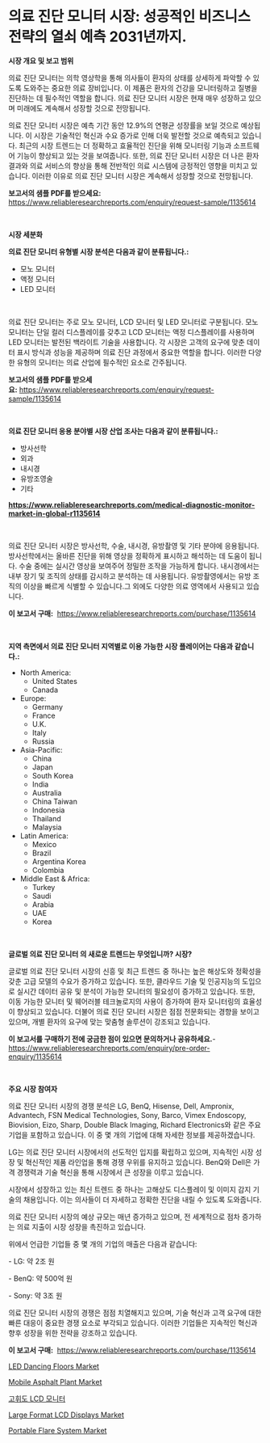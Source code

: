 <p><h1>의료 진단 모니터 시장: 성공적인 비즈니스 전략의 열쇠 예측 2031년까지.</h1></p><p><strong>시장 개요 및 보고 범위</strong></p>
<p><p>의료 진단 모니터는 의학 영상학을 통해 의사들이 환자의 상태를 상세하게 파악할 수 있도록 도와주는 중요한 의료 장비입니다. 이 제품은 환자의 건강을 모니터링하고 질병을 진단하는 데 필수적인 역할을 합니다. 의료 진단 모니터 시장은 현재 매우 성장하고 있으며 미래에도 계속해서 성장할 것으로 전망됩니다. </p><p>의료 진단 모니터 시장은 예측 기간 동안 12.9%의 연평균 성장률을 보일 것으로 예상됩니다. 이 시장은 기술적인 혁신과 수요 증가로 인해 더욱 발전할 것으로 예측되고 있습니다. 최근의 시장 트렌드는 더 정확하고 효율적인 진단을 위해 모니터링 기능과 소프트웨어 기능이 향상되고 있는 것을 보여줍니다. 또한, 의료 진단 모니터 시장은 더 나은 환자 결과와 의료 서비스의 향상을 통해 전반적인 의료 시스템에 긍정적인 영향을 미치고 있습니다. 이러한 이유로 의료 진단 모니터 시장은 계속해서 성장할 것으로 전망됩니다.</p></p>
<p><strong>보고서의 샘플 PDF를 받으세요:</strong> <a href="https://www.reliableresearchreports.com/enquiry/request-sample/1135614">https://www.reliableresearchreports.com/enquiry/request-sample/1135614</a></p>
<p>&nbsp;</p>
<p><strong>시장 세분화</strong></p>
<p><strong>의료 진단 모니터 유형별 시장 분석은 다음과 같이 분류됩니다.:</strong></p>
<p><ul><li>모노 모니터</li><li>액정 모니터</li><li>LED 모니터</li></ul></p>
<p>&nbsp;</p>
<p><p>의료 진단 모니터는 주로 모노 모니터, LCD 모니터 및 LED 모니터로 구분됩니다. 모노 모니터는 단일 컬러 디스플레이를 갖추고 LCD 모니터는 액정 디스플레이를 사용하며 LED 모니터는 발전된 백라이트 기술을 사용합니다. 각 시장은 고객의 요구에 맞춘 데이터 표시 방식과 성능을 제공하며 의료 진단 과정에서 중요한 역할을 합니다. 이러한 다양한 유형의 모니터는 의료 산업에 필수적인 요소로 간주됩니다.</p></p>
<p><strong>보고서의 샘플 PDF를 받으세요:</strong>&nbsp;<a href="https://www.reliableresearchreports.com/enquiry/request-sample/1135614">https://www.reliableresearchreports.com/enquiry/request-sample/1135614</a></p>
<p>&nbsp;</p>
<p><strong> 의료 진단 모니터 응용 분야별 시장 산업 조사는 다음과 같이 분류됩니다.:</strong></p>
<p><ul><li>방사선학</li><li>외과</li><li>내시경</li><li>유방조영술</li><li>기타</li></ul></p>
<p><strong><a href="https://www.reliableresearchreports.com/medical-diagnostic-monitor-market-in-global-r1135614">https://www.reliableresearchreports.com/medical-diagnostic-monitor-market-in-global-r1135614</a></strong></p>
<p>&nbsp;</p>
<p><p>의료 진단 모니터 시장은 방사선학, 수술, 내시경, 유방촬영 및 기타 분야에 응용됩니다. 방사선학에서는 올바른 진단을 위해 영상을 정확하게 표시하고 해석하는 데 도움이 됩니다. 수술 중에는 실시간 영상을 보여주어 정밀한 조작을 가능하게 합니다. 내시경에서는 내부 장기 및 조직의 상태를 감시하고 분석하는 데 사용됩니다. 유방촬영에서는 유방 조직의 이상을 빠르게 식별할 수 있습니다.그 외에도 다양한 의료 영역에서 사용되고 있습니다.</p></p>
<p><strong>이 보고서 구매:</strong>&nbsp; <a href="https://www.reliableresearchreports.com/purchase/1135614">https://www.reliableresearchreports.com/purchase/1135614</a></p>
<p>&nbsp;</p>
<p><strong>지역 측면에서 의료 진단 모니터 지역별로 이용 가능한 시장 플레이어는 다음과 같습니다.:</strong></p>
<p><ul>
    <li>
        North America:
        <ul>
            <li>United States</li>
            <li>Canada</li>
        </ul>
    </li>
    <li>
        Europe:
        <ul>
            <li>Germany</li>
            <li>France</li>
            <li>U.K.</li>
            <li>Italy</li>
            <li>Russia</li>
        </ul>
    </li>
    <li>
        Asia-Pacific:
        <ul>
            <li>China</li>
            <li>Japan</li>
            <li>South Korea</li>
            <li>India</li>
            <li>Australia</li>
            <li>China Taiwan</li>
            <li>Indonesia</li>
            <li>Thailand</li>
            <li>Malaysia</li>
        </ul>
    </li>
    <li>
        Latin America:
        <ul>
            <li>Mexico</li>
            <li>Brazil</li>
            <li>Argentina Korea</li>
            <li>Colombia</li>
        </ul>
    </li>
    <li>
        Middle East & Africa:
        <ul>
            <li>Turkey</li>
            <li>Saudi</li>
            <li>Arabia</li>
            <li>UAE</li>
            <li>Korea</li>
        </ul>
    </li>
    </ul></p>
<p>&nbsp;</p>
<p><strong>글로벌 의료 진단 모니터 의 새로운 트렌드는 무엇입니까? 시장?</strong></p>
<p><p>글로벌 의료 진단 모니터 시장의 신흥 및 최근 트렌드 중 하나는 높은 해상도와 정확성을 갖춘 고급 모델의 수요가 증가하고 있습니다. 또한, 클라우드 기술 및 인공지능의 도입으로 실시간 데이터 공유 및 분석이 가능한 모니터의 필요성이 증가하고 있습니다. 또한, 이동 가능한 모니터 및 웨어러블 테크놀로지의 사용이 증가하여 환자 모니터링의 효율성이 향상되고 있습니다. 더불어 의료 진단 모니터 시장은 점점 전문화되는 경향을 보이고 있으며, 개별 환자의 요구에 맞는 맞춤형 솔루션이 강조되고 있습니다.</p></p>
<p><strong>이 보고서를 구매하기 전에 궁금한 점이 있으면 문의하거나 공유하세요.</strong>- <a href="https://www.reliableresearchreports.com/enquiry/pre-order-enquiry/1135614">https://www.reliableresearchreports.com/enquiry/pre-order-enquiry/1135614</a></p>
<p>&nbsp;</p>
<p><strong>주요 시장 참여자</strong></p>
<p><p>의료 진단 모니터 시장의 경쟁 분석은 LG, BenQ, Hisense, Dell, Ampronix, Advantech, FSN Medical Technologies, Sony, Barco, Vimex Endoscopy, Biovision, Eizo, Sharp, Double Black Imaging, Richard Electronics와 같은 주요 기업을 포함하고 있습니다. 이 중 몇 개의 기업에 대해 자세한 정보를 제공하겠습니다.</p><p>LG는 의료 진단 모니터 시장에서의 선도적인 입지를 확립하고 있으며, 지속적인 시장 성장 및 혁신적인 제품 라인업을 통해 경쟁 우위를 유지하고 있습니다. BenQ와 Dell은 가격 경쟁력과 기술 혁신을 통해 시장에서 큰 성장을 이루고 있습니다.</p><p>시장에서 성장하고 있는 최신 트렌드 중 하나는 고해상도 디스플레이 및 이미지 감지 기술의 채용입니다. 이는 의사들이 더 자세하고 정확한 진단을 내릴 수 있도록 도와줍니다.</p><p>의료 진단 모니터 시장의 예상 규모는 매년 증가하고 있으며, 전 세계적으로 점차 증가하는 의료 지출이 시장 성장을 촉진하고 있습니다.</p><p>위에서 언급한 기업들 중 몇 개의 기업의 매출은 다음과 같습니다:</p><p>- LG: 약 2조 원</p><p>- BenQ: 약 500억 원</p><p>- Sony: 약 3조 원</p><p>의료 진단 모니터 시장의 경쟁은 점점 치열해지고 있으며, 기술 혁신과 고객 요구에 대한 빠른 대응이 중요한 경쟁 요소로 부각되고 있습니다. 이러한 기업들은 지속적인 혁신과 향후 성장을 위한 전략을 강조하고 있습니다.</p></p>
<p><strong>이 보고서 구매:</strong>&nbsp;&nbsp;<a href="https://www.reliableresearchreports.com/purchase/1135614">https://www.reliableresearchreports.com/purchase/1135614</a></p>
<p><p><a href="https://www.linkedin.com/pulse/led-dancing-floors-market-analysis-sze-forecasted-period-from-koldc?trackingId=iyxVevR%2FRz7yFC1tIARAew%3D%3D">LED Dancing Floors Market</a></p><p><a href="https://github.com/lubmix/Market-Research-Report-List-2/blob/main/mobile-asphalt-plant-market.md">Mobile Asphalt Plant Market</a></p><p><a href="https://github.com/GabrielBlanda5656/Market-Research-Report-List-1/blob/main/159644126771.md">고휘도 LCD 모니터</a></p><p><a href="https://www.linkedin.com/pulse/large-format-lcd-displays-market-outlook-industry-overview-vt4kc?trackingId=%2BNEpfgxIYtFRwdNtP43Gbg%3D%3D">Large Format LCD Displays Market</a></p><p><a href="https://github.com/Hazelklievgspy6vdcsmu106w/Market-Research-Report-List-2/blob/main/portable-flare-system-market.md">Portable Flare System Market</a></p></p>